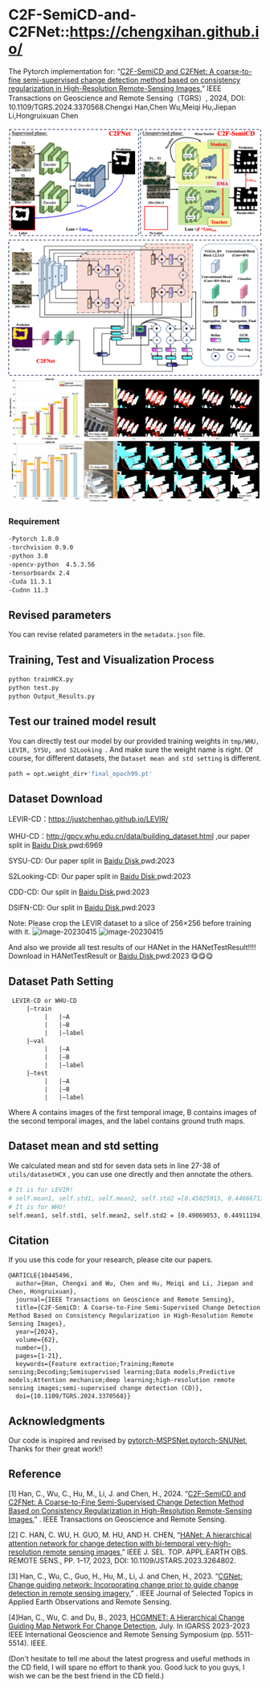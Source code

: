 # C2F-SemiCD-and-C2FNet::https://chengxihan.github.io/
The Pytorch implementation for:
“[C2F-SemiCD and C2FNet: A coarse-to-fine semi-supervised change detection method based on consistency regularization in High-Resolution Remote-Sensing Images](https://ieeexplore.ieee.org/document/10445496),” IEEE Transactions on Geoscience and Remote Sensing（TGRS）, 2024, DOI: 10.1109/TGRS.2024.3370568.Chengxi Han,Chen Wu,Meiqi Hu,Jiepan Li,Hongruixuan Chen

![image-20230415](/picture/C2F-SemiCD-C2FNet.png)
![image-20230415](/picture/Visualization.png)

### Requirement  
```bash
-Pytorch 1.8.0  
-torchvision 0.9.0  
-python 3.8  
-opencv-python  4.5.3.56  
-tensorboardx 2.4  
-Cuda 11.3.1  
-Cudnn 11.3  
```

## Revised parameters 
 You can revise related parameters in the `metadata.json` file.  
 
## Training, Test and Visualization Process   

```bash
python trainHCX.py 
python test.py 
python Output_Results.py
```

## Test our trained model result  
You can directly test our model by our provided training weights in  `tmp/WHU, LEVIR, SYSU, and S2Looking `. And make sure the weight name is right. Of course, for different datasets, the `Dataset mean and std setting` is different.
```bash
path = opt.weight_dir+'final_epoch99.pt'
```

## Dataset Download   
 LEVIR-CD：https://justchenhao.github.io/LEVIR/  
 
 WHU-CD：http://gpcv.whu.edu.cn/data/building_dataset.html ,our paper split in [Baidu Disk](https://pan.baidu.com/s/16g3H1UsDMgqmXaVjiE319Q?pwd=6969),pwd:6969
 
SYSU-CD: Our paper split in [Baidu Disk](https://pan.baidu.com/s/1p0QfogZm4BM0dd1a0LTBBw?pwd=2023),pwd:2023

S2Looking-CD: Our paper split in [Baidu Disk](https://pan.baidu.com/s/1wAXPHhCLJTqPX0pC2RBMsg?pwd=2023),pwd:2023

CDD-CD: Our split in [Baidu Disk](https://pan.baidu.com/s/1cwJ0mEhcrbCWOJn5n-N5Jw?pwd=2023),pwd:2023

DSIFN-CD: Our split in [Baidu Disk]( https://pan.baidu.com/s/1-GD3z_eMoQglSJoi9P-6gw?pwd=2023),pwd:2023

 Note: Please crop the LEVIR dataset to a slice of 256×256 before training with it.
 ![image-20230415](/picture/HANet-WHU-LEVIR.png)
 ![image-20230415](/picture/HANet-ExperimentResult.png)
 
 And also we provide all test results of our HANet in the HANetTestResult!!!! Download in HANetTestResult or [Baidu Disk](https://pan.baidu.com/s/1nwPYkqtUIKe90KZoT5VO-A?pwd=2023 ),pwd:2023 😋😋😋

## Dataset Path Setting
```
 LEVIR-CD or WHU-CD  
     |—train  
          |   |—A  
          |   |—B  
          |   |—label  
     |—val  
          |   |—A  
          |   |—B  
          |   |—label  
     |—test  
          |   |—A  
          |   |—B  
          |   |—label
  ```        
 Where A contains images of the first temporal image, B contains images of the second temporal images, and the label contains ground truth maps.  
## Dataset mean and std setting 
We calculated mean and std for seven data sets in line 27-38 of `utils/datasetHCX` , you can use one directly and then annotate the others.
```bash
# It is for LEVIR!
# self.mean1, self.std1, self.mean2, self.std2 =[0.45025915, 0.44666713, 0.38134697],[0.21711577, 0.20401315, 0.18665968],[0.3455239, 0.33819652, 0.2888149],[0.157594, 0.15198614, 0.14440961]
# It is for WHU!
self.mean1, self.std1, self.mean2, self.std2 = [0.49069053, 0.44911194, 0.39301977], [0.17230505, 0.16819492,0.17020544],[0.49139765,0.49035382,0.46980983], [0.2150498, 0.20449342, 0.21956162]
```
## Citation 

 If you use this code for your research, please cite our papers.  

```
@ARTICLE{10445496,
  author={Han, Chengxi and Wu, Chen and Hu, Meiqi and Li, Jiepan and Chen, Hongruixuan},
  journal={IEEE Transactions on Geoscience and Remote Sensing}, 
  title={C2F-SemiCD: A Coarse-to-Fine Semi-Supervised Change Detection Method Based on Consistency Regularization in High-Resolution Remote Sensing Images}, 
  year={2024},
  volume={62},
  number={},
  pages={1-21},
  keywords={Feature extraction;Training;Remote sensing;Decoding;Semisupervised learning;Data models;Predictive models;Attention mechanism;deep learning;high-resolution remote sensing images;semi-supervised change detection (CD)},
  doi={10.1109/TGRS.2024.3370568}}

```
## Acknowledgments
 
 Our code is inspired and revised by [pytorch-MSPSNet](https://github.com/QingleGuo/MSPSNet-Change-Detection-TGRS),[pytorch-SNUNet](https://github.com/likyoo/Siam-NestedUNet), Thanks  for their great work!!  



## Reference  
[1] Han, C., Wu, C., Hu, M., Li, J. and Chen, H., 2024. 
“[C2F-SemiCD and C2FNet: A Coarse-to-Fine Semi-Supervised Change Detection Method Based on Consistency Regularization in High-Resolution Remote-Sensing Images](https://ieeexplore.ieee.org/document/10445496),” . IEEE Transactions on Geoscience and Remote Sensing.


[2] C. HAN, C. WU, H. GUO, M. HU, AND H. CHEN, 
“[HANet: A hierarchical attention network for change detection with bi-temporal very-high-resolution remote sensing images](https://ieeexplore.ieee.org/abstract/document/10093022),” IEEE J. SEL. TOP. APPL.EARTH OBS. REMOTE SENS., PP. 1–17, 2023, DOI: 10.1109/JSTARS.2023.3264802.

[3] Han, C., Wu, C., Guo, H., Hu, M., Li, J. and Chen, H., 2023. 
“[CGNet: Change guiding network: Incorporating change prior to guide change detection in remote sensing imagery](https://ieeexplore.ieee.org/abstract/document/10234560/),” . IEEE Journal of Selected Topics in Applied Earth Observations and Remote Sensing.

[4]Han, C., Wu, C. and Du, B., 2023, [HCGMNET: A Hierarchical Change Guiding Map Network For Change Detection](https://ieeexplore.ieee.org/abstract/document/10283341), July. In IGARSS 2023-2023 IEEE International Geoscience and Remote Sensing Symposium (pp. 5511-5514). IEEE.



(Don't hesitate to tell me about the latest progress and useful methods in the CD field, I will spare no effort to thank you. Good luck to you guys, I wish we can be the best friend in the CD field.)
